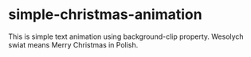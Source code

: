 # simple-christmas-animation
This is simple text animation using background-clip property.
Wesolych swiat means Merry Christmas in Polish.
